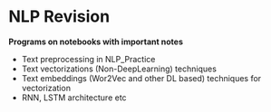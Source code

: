 # NLP Revision 
**Programs on notebooks with important notes**

- Text preprocessing in NLP_Practice
- Text vectorizations (Non-DeepLearning) techniques
- Text embeddings (Wor2Vec and other DL based) techniques for vectorization
- RNN, LSTM architecture etc